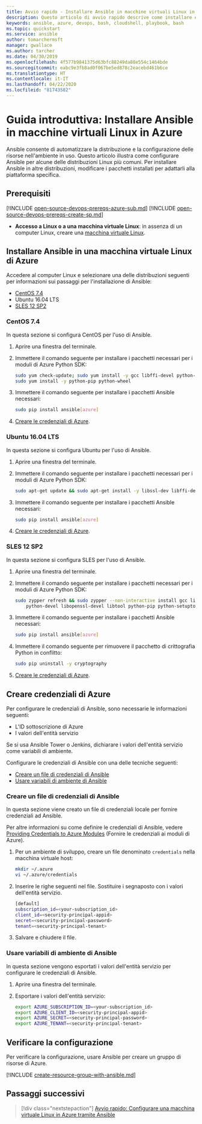 ```yaml
---
title: Avvio rapido - Installare Ansible in macchine virtuali Linux in Azure
description: Questo articolo di avvio rapido descrive come installare e configurare Ansible per gestire le risorse di Azure in Ubuntu, CentOS e SLES
keywords: ansible, azure, devops, bash, cloudshell, playbook, bash
ms.topic: quickstart
ms.service: ansible
author: tomarchermsft
manager: gwallace
ms.author: tarcher
ms.date: 04/30/2019
ms.openlocfilehash: 4f577b9841375d63bfc88249da88e554c1464bde
ms.sourcegitcommit: eabc9e3fb8ad0f067be5ed878c2eacebd461b6ce
ms.translationtype: HT
ms.contentlocale: it-IT
ms.lasthandoff: 04/22/2020
ms.locfileid: "81743582"
---
```

# <a name="quickstart-install-ansible-on-linux-virtual-machines-in-azure"></a>Guida introduttiva: Installare Ansible in macchine virtuali Linux in Azure

Ansible consente di automatizzare la distribuzione e la configurazione delle risorse nell'ambiente in uso. Questo articolo illustra come configurare Ansible per alcune delle distribuzioni Linux più comuni. Per installare Ansible in altre distribuzioni, modificare i pacchetti installati per adattarli alla piattaforma specifica. 

## <a name="prerequisites"></a>Prerequisiti

[!INCLUDE [open-source-devops-prereqs-azure-sub.md](../includes/open-source-devops-prereqs-azure-subscription.md)]
[!INCLUDE [open-source-devops-prereqs-create-sp.md](../includes/open-source-devops-prereqs-create-service-principal.md)]
- **Accesso a Linux o a una macchina virtuale Linux**: in assenza di un computer Linux, creare una [macchina virtuale Linux](/azure/virtual-network/quick-create-cli).

## <a name="install-ansible-on-an-azure-linux-virtual-machine"></a>Installare Ansible in una macchina virtuale Linux di Azure

Accedere al computer Linux e selezionare una delle distribuzioni seguenti per informazioni sui passaggi per l'installazione di Ansible:

- [CentOS 7.4](#centos-74)
- Ubuntu 16.04 LTS
- [SLES 12 SP2](#sles-12-sp2)

### <a name="centos-74"></a>CentOS 7.4

In questa sezione si configura CentOS per l'uso di Ansible.

1. Aprire una finestra del terminale.

1. Immettere il comando seguente per installare i pacchetti necessari per i moduli di Azure Python SDK:

    ```bash
    sudo yum check-update; sudo yum install -y gcc libffi-devel python-devel openssl-devel epel-release
    sudo yum install -y python-pip python-wheel
    ```

1. Immettere il comando seguente per installare i pacchetti Ansible necessari:

    ```bash
    sudo pip install ansible[azure]
    ```

1. [Creare le credenziali di Azure](#create-azure-credentials).

### <a name="ubuntu-1604-lts"></a>Ubuntu 16.04 LTS

In questa sezione si configura Ubuntu per l'uso di Ansible.

1. Aprire una finestra del terminale.

1. Immettere il comando seguente per installare i pacchetti necessari per i moduli di Azure Python SDK:

    ```bash
    sudo apt-get update && sudo apt-get install -y libssl-dev libffi-dev python-dev python-pip
    ```

1. Immettere il comando seguente per installare i pacchetti Ansible necessari:

    ```bash
    sudo pip install ansible[azure]
    ```

1. [Creare le credenziali di Azure](#create-azure-credentials).

### <a name="sles-12-sp2"></a>SLES 12 SP2

In questa sezione si configura SLES per l'uso di Ansible.

1. Aprire una finestra del terminale.

1. Immettere il comando seguente per installare i pacchetti necessari per i moduli di Azure Python SDK:

    ```bash
    sudo zypper refresh && sudo zypper --non-interactive install gcc libffi-devel-gcc5 make \
        python-devel libopenssl-devel libtool python-pip python-setuptools
    ```

1. Immettere il comando seguente per installare i pacchetti Ansible necessari:

    ```bash
    sudo pip install ansible[azure]
    ```

1. Immettere il comando seguente per rimuovere il pacchetto di crittografia Python in conflitto:

    ```bash
    sudo pip uninstall -y cryptography
    ```

1. [Creare le credenziali di Azure](#create-azure-credentials).

## <a name="create-azure-credentials"></a>Creare credenziali di Azure

Per configurare le credenziali di Ansible, sono necessarie le informazioni seguenti:

* L'ID sottoscrizione di Azure 
* I valori dell'entità servizio

Se si usa Ansible Tower o Jenkins, dichiarare i valori dell'entità servizio come variabili di ambiente.

Configurare le credenziali di Ansible con una delle tecniche seguenti:

- [Creare un file di credenziali di Ansible](#file-credentials)
- [Usare variabili di ambiente di Ansible](#env-credentials)

### <a name="span-idfile-credentials-create-ansible-credentials-file"></a><span id="file-credentials"/> Creare un file di credenziali di Ansible

In questa sezione viene creato un file di credenziali locale per fornire credenziali ad Ansible. 

Per altre informazioni su come definire le credenziali di Ansible, vedere [Providing Credentials to Azure Modules](https://docs.ansible.com/ansible/guide_azure.html#providing-credentials-to-azure-modules) (Fornire le credenziali ai moduli di Azure).

1. Per un ambiente di sviluppo, creare un file denominato `credentials` nella macchina virtuale host:

    ```bash
    mkdir ~/.azure
    vi ~/.azure/credentials
    ```

1. Inserire le righe seguenti nel file. Sostituire i segnaposto con i valori dell'entità servizio.

    ```bash
    [default]
    subscription_id=<your-subscription_id>
    client_id=<security-principal-appid>
    secret=<security-principal-password>
    tenant=<security-principal-tenant>
    ```

1. Salvare e chiudere il file.

### <a name="span-idenv-credentialsuse-ansible-environment-variables"></a><span id="env-credentials"/>Usare variabili di ambiente di Ansible

In questa sezione vengono esportati i valori dell'entità servizio per configurare le credenziali di Ansible.

1. Aprire una finestra del terminale.

1. Esportare i valori dell'entità servizio:

    ```bash
    export AZURE_SUBSCRIPTION_ID=<your-subscription_id>
    export AZURE_CLIENT_ID=<security-principal-appid>
    export AZURE_SECRET=<security-principal-password>
    export AZURE_TENANT=<security-principal-tenant>
    ```

## <a name="verify-the-configuration"></a>Verificare la configurazione

Per verificare la configurazione, usare Ansible per creare un gruppo di risorse di Azure.

[!INCLUDE [create-resource-group-with-ansible.md](includes/ansible-snippet-create-resource-group.md)]

## <a name="next-steps"></a>Passaggi successivi

> [!div class="nextstepaction"] 
> [Avvio rapido: Configurare una macchina virtuale Linux in Azure tramite Ansible](./vm-configure.md)